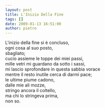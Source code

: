 ```yaml
---
layout: post
title: L'Inizio Della Fine
tags: []
date: 2009-01-13 16:51:00
author: pietro
---
```

L'inizio della fine si è concluso,<br/>ogni cosa al suo posto,<br/>sbagliato;<br/>cucio assieme le toppe dei miei passi,<br/>mille vetri mi guardano da sotto i sassi,<br/>mi lascio sprofondare in questa sabbia vorace<br/>mentre il resto inutile cerca di darmi pace;<br/>le ultime piume cadono,<br/>dalle mie ali mozze,<br/>stringo ancora il coltello,<br/>ma chi lo stringeva prima,<br/>non so.
